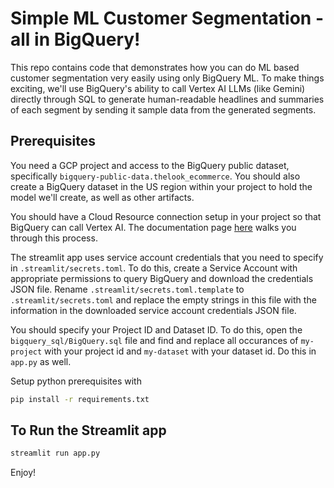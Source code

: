 # Simple ML Customer Segmentation - all in BigQuery!

This repo contains code that demonstrates how you can do ML based customer segmentation 
very easily using only BigQuery ML. To make things exciting, we'll use BigQuery's ability
to call Vertex AI LLMs (like Gemini) directly through SQL to generate human-readable
headlines and summaries of each segment by sending it sample data from the generated
segments.

## Prerequisites
You need a GCP project and access to the BigQuery public dataset, specifically `bigquery-public-data.thelook_ecommerce`.
You should also create a BigQuery dataset in the US region within your project to hold the model we'll create, as well as other 
artifacts.

You should have a Cloud Resource connection setup in your project so that BigQuery can call Vertex AI.
The documentation page [here](https://cloud.google.com/bigquery/docs/create-cloud-resource-connection) walks you through this process.

The streamlit app uses service account credentials that you need to specify in `.streamlit/secrets.toml`. To do this, 
create a Service Account with appropriate permissions to query BigQuery and download the credentials JSON file. Rename `.streamlit/secrets.toml.template`
to `.streamlit/secrets.toml` and replace the empty strings in this file with the information in the downloaded service account
credentials JSON file.

You should specify your Project ID and Dataset ID. To do this, open the `bigquery_sql/BigQuery.sql` file and find and replace all occurances of `my-project` with your project id and `my-dataset` with your dataset id. Do this in `app.py` as well.

Setup python prerequisites with
```bash
pip install -r requirements.txt
```

## To Run the Streamlit app
```bash
streamlit run app.py
```

Enjoy!

